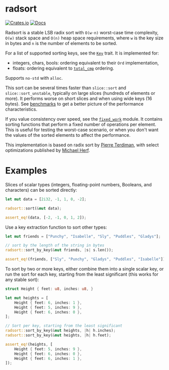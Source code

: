 # radsort

[![Crates.io](https://img.shields.io/crates/v/radsort.svg)](https://crates.io/crates/radsort)
[![Docs](https://docs.rs/radsort/badge.svg)](https://docs.rs/radsort)

Radsort is a stable LSB radix sort with `O(w⋅n)` worst-case time complexity,
`O(w)` stack space and `O(n)` heap space requirements, where `w` is the key
size in bytes and `n` is the number of elements to be sorted.

For a list of supported sorting keys, see the [`Key`] trait. It is implemented for:
- integers, chars, bools: ordering equivalent to their `Ord` implementation,
- floats: ordering equivalent to [`total_cmp`] ordering.

Supports `no-std` with `alloc`.

This sort can be several times faster than `slice::sort` and
`slice::sort_unstable`, typically on large slices (hundreds of elements or
more). It performs worse on short slices and when using wide keys
(16 bytes). See [benchmarks] to get a better picture of the performance
characteristics.

If you value consistency over speed, see the [`fixed_work`] module. It
contains sorting functions that perform a fixed number of operations per
element. This is useful for testing the worst-case scenario, or when you
don't want the values of the sorted elements to affect the performance.

This implementation is based on radix sort by
[Pierre Terdiman](http://codercorner.com/RadixSortRevisited.htm),
with select optimizations published by
[Michael Herf](http://stereopsis.com/radix.html).

# Examples

Slices of scalar types (integers, floating-point numbers, Booleans, and
characters) can be sorted directly:
```rust
let mut data = [2i32, -1, 1, 0, -2];

radsort::sort(&mut data);

assert_eq!(data, [-2, -1, 0, 1, 2]);
```

Use a key extraction function to sort other types:
```rust
let mut friends = ["Punchy", "Isabelle", "Sly", "Puddles", "Gladys"];

// sort by the length of the string in bytes
radsort::sort_by_key(&mut friends, |s| s.len());

assert_eq!(friends, ["Sly", "Punchy", "Gladys", "Puddles", "Isabelle"]);
```

To sort by two or more keys, either combine them into a single scalar key,
or run the sort for each key, starting from the least significant (this
works for any stable sort):
```rust
struct Height { feet: u8, inches: u8, }

let mut heights = [
    Height { feet: 6, inches: 1 },
    Height { feet: 5, inches: 9 },
    Height { feet: 6, inches: 0 },
];

// Sort per key, starting from the least significant
radsort::sort_by_key(&mut heights, |h| h.inches);
radsort::sort_by_key(&mut heights, |h| h.feet);

assert_eq!(heights, [
    Height { feet: 5, inches: 9 },
    Height { feet: 6, inches: 0 },
    Height { feet: 6, inches: 1 },
]);
```

[`Key`]: https://docs.rs/radsort/latest/radsort/trait.Key.html
[`Ord`]: https://doc.rust-lang.org/std/cmp/trait.Ord.html
[`total_cmp`]: https://doc.rust-lang.org/std/primitive.f64.html#method.total_cmp
[`fixed_work`]: https://docs.rs/radsort/latest/radsort/fixed_work/index.html
[benchmarks]: https://github.com/JakubValtar/radsort/wiki/Benchmarks
